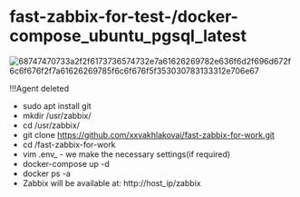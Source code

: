# fast-zabbix-for-test-/docker-compose_ubuntu_pgsql_latest
![68747470733a2f2f6173736574732e7a61626269782e636f6d2f696d672f6c6f676f2f7a61626269785f6c6f676f5f353030783133312e706e67](https://user-images.githubusercontent.com/75326855/126627735-cc5d1dae-59be-481d-9dad-978c51047934.png)

!!!Agent deleted
- sudo apt install git
- mkdir /usr/zabbix/
- cd /usr/zabbix/
- git clone https://github.com/xxvakhlakovai/fast-zabbix-for-work.git
- cd /fast-zabbix-for-work
- vim .env_ - we make the necessary settings(if required)
- docker-compose up -d
- docker ps -a
- Zabbix will be available at: http://host_ip/zabbix
